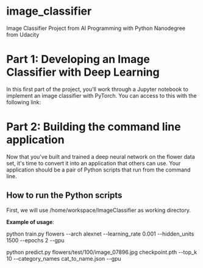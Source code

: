 # image_classifier
Image Classifier Project from AI Programming with Python Nanodegree from Udacity

# Part 1: Developing an Image Classifier with Deep Learning
In this first part of the project, you'll work through a Jupyter notebook to implement an image classifier with PyTorch. You can access to this with the following link: 

# Part 2:  Building the command line application
Now that you've built and trained a deep neural network on the flower data set, it's time to convert it into an application that others can use. Your application should be a pair of Python scripts that run from the command line. 


## How to run the Python scripts 

First, we will use /home/workspace/ImageClassifier as working directory.

**Example of usage**:

python train.py flowers --arch alexnet --learning_rate 0.001 --hidden_units 1500 --epochs 2 --gpu

python predict.py flowers/test/100/image_07896.jpg checkpoint.pth --top_k 10  --category_names cat_to_name.json   --gpu 
